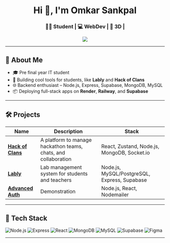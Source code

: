 <h1 align="center">Hi 👋, I'm Omkar Sankpal</h1>
<h3 align="center">🧑‍🎓 Student | 💻 WebDev | 🎯 3D | </h3>

<p align="center">
  <img src="https://readme-typing-svg.herokuapp.com?font=Fira+Code&size=20&duration=3000&pause=1000&color=00F5FF&center=true&width=435&lines=Student+Developer;3D+Art;UI%2FUX"
</p>

---

## 🧠 About Me

- 🎓 Pre final year IT student  
- 🔧 Building cool tools for students, like **Lably** and **Hack of Clans**
- 🌐 Backend enthusiast – Node.js, Express, Supabase, MongoDB, MySQL
- 📦 Deploying full-stack apps on **Render**, **Railway**, and **Supabase**

---

## 🛠️ Projects

| Name | Description | Stack |
|------|-------------|-------|
| [**Hack of Clans**](https://github.com/Omkar-Sankpal/Hack_Of_Clans_Frontend?tab=readme-ov-file#%EF%B8%8F-hack-of-clans---frontend) | A platform to manage hackathon teams, chats, and collaboration | React, Zustand, Node.js, MongoDB, Socket.io |
| [**Lably**](https://github.com/Omkar-Sankpal/Lably-Fronend?tab=readme-ov-file#lably--frontend) | Lab management system for students and teachers | Node.js, MySQL/PostgreSQL, Express, Supabase |
| [**Advanced Auth**](https://advanced-authentication-1-2dpd.onrender.com) | Demonstration  | Node.js, React, Nodemailer |
---

## 🧰 Tech Stack

![Node.js](https://img.shields.io/badge/-Node.js-339933?logo=node.js&logoColor=white)
![Express](https://img.shields.io/badge/-Express-000000?logo=express&logoColor=white)
![React](https://img.shields.io/badge/-React-61DAFB?logo=react&logoColor=black)
![MongoDB](https://img.shields.io/badge/-MongoDB-47A248?logo=mongodb&logoColor=white)
![MySQL](https://img.shields.io/badge/-MySQL-4479A1?logo=mysql&logoColor=white)
![Supabase](https://img.shields.io/badge/-Supabase-3ECF8E?logo=supabase&logoColor=white)
![Figma](https://img.shields.io/badge/Figma-F24E1E?style=for-the-badge&logo=figma&logoColor=white)

---

